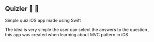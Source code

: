 ## Quizler :tada: :rocket:
Simple quiz iOS app made using Swift 

The idea is very simple the user can select the answers to the question , this app was created when learning about MVC pattern in iOS 